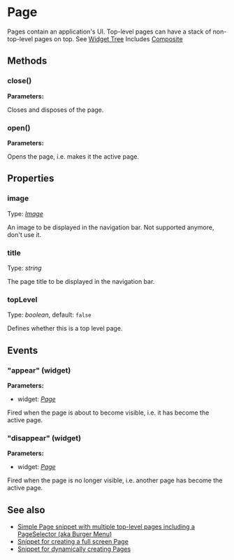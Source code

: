 ---
---
# Page
Pages contain an application's UI. Top-level pages can have a stack of non-top-level pages on top. See [Widget Tree](../ui)
Includes [Composite](Composite.md)

## Methods
### close()


**Parameters:**



Closes and disposes of the page.

### open()


**Parameters:**



Opens the page, i.e. makes it the active page.


## Properties
### image
Type: *[Image](../types.md#image)*

An image to be displayed in the navigation bar. Not supported anymore, don't use it.
### title
Type: *string*

The page title to be displayed in the navigation bar.
### topLevel
Type: *boolean*, default: `false`

Defines whether this is a top level page.

## Events
### "appear" (widget)

**Parameters:**

- widget: *[Page](Page.md)*

Fired when the page is about to become visible, i.e. it has become the active page.

### "disappear" (widget)

**Parameters:**

- widget: *[Page](Page.md)*

Fired when the page is no longer visible, i.e. another page has become the active page.


## See also
- [Simple Page snippet with multiple top-level pages including a PageSelector (aka Burger Menu)](https://github.com/eclipsesource/tabris-js/blob/v1.6.0/snippets/page/page.js)
- [Snippet for creating a full screen Page](https://github.com/eclipsesource/tabris-js/blob/v1.6.0/snippets/page-fullscreen/page-fullscreen.js)
- [Snippet for dynamically creating Pages](https://github.com/eclipsesource/tabris-js/blob/v1.6.0/snippets/page-add-dynamically/page-add-dynamically.js)
